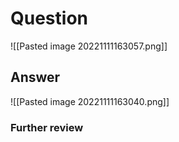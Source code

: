 # Question
![[Pasted image 20221111163057.png]]
## Answer
![[Pasted image 20221111163040.png]]
### Further review
